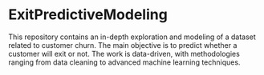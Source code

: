 # ExitPredictiveModeling
This repository contains an in-depth exploration and modeling of a dataset related to customer churn. The main objective is to predict whether a customer will exit or not. The work is data-driven, with methodologies ranging from data cleaning to advanced machine learning techniques.
